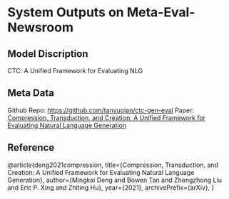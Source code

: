 # System Outputs on Meta-Eval-Newsroom
## Model Discription
CTC: A Unified Framework for Evaluating NLG
## Meta Data
Github Repo: https://github.com/tanyuqian/ctc-gen-eval
Paper: [Compression, Transduction, and Creation: A Unified Framework for Evaluating Natural Language Generation](https://arxiv.org/pdf/2109.06379.pdf)

## Reference
@article{deng2021compression,
      title={Compression, Transduction, and Creation: A Unified Framework for Evaluating Natural Language Generation}, 
      author={Mingkai Deng and Bowen Tan and Zhengzhong Liu and Eric P. Xing and Zhiting Hu},
      year={2021},
      archivePrefix={arXiv},
}